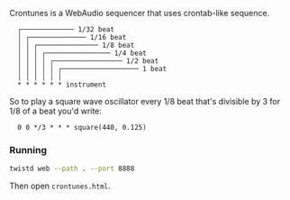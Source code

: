 Crontunes is a WebAudio sequencer that uses crontab-like sequence.

      ┌───────────── 1/32 beat 
      │ ┌────────────── 1/16 beat
      │ │ ┌─────────────── 1/8 beat
      │ │ │ ┌──────────────── 1/4 beat
      │ │ │ │ ┌───────────────── 1/2 beat
      │ │ │ │ │ ┌─────────────────── 1 beat
      │ │ │ │ │ │
      * * * * * * instrument


So to play a square wave oscillator every 1/8 beat that's divisible by 3 for 1/8 of a beat you'd write:


      0 0 */3 * * * square(440, 0.125)


### Running

```bash
twistd web --path . --port 8888
```

Then open `crontunes.html`.
